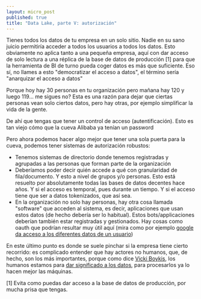 ```yaml
---
layout: micro_post
published: true
title: "Data Lake, parte V: autorización"
---
```


Tienes todos los datos de tu empresa en un solo sitio. Nadie en su sano juicio permitiría acceder a todos los usuarios a todos los datos. Esto obviamente no aplica tanto a una pequeña empresa, aquí con dar acceso de solo lectura a una réplica de la base de datos de producción [1] para que la herramienta de BI de turno pueda coger datos es más que suficiente. Eso sí, no llames a esto "democratizar el acceso a datos", el término sería "anarquizar el acceso a datos"

Porque hoy hay 30 personas en tu organización pero mañana hay 120 y luego 119... me sigues no? Esta es una razón para dejar que ciertas personas vean solo ciertos datos, pero hay otras, por ejemplo simplificar la vida de la gente. 

De ahí que tengas que tener un control de acceso (autentificación). Esto es tan viejo cómo que la cueva Alibaba ya tenían un password

Pero ahora podemos hacer algo mejor que tener una sola puerta para la cueva, podemos tener sistemas
de autorización robustos:

- Tenemos sistemas de directorio donde tenemos registradas y agrupadas a las personas que forman parte de la organización
- Deberíamos poder decir quién accede a qué con granularidad de fila/documento. Y esto a nivel de grupos y/o personas. Esto está resuelto por absolutamente todas las bases de datos decentes hace años. Y si el acceso es temporal, pues durante un tiempo. Y si el acceso tiene que ser a datos tokenizados, que así sea.
- En la organización no solo hay personas, hay otra cosa llamada "software" que acceden al sistema, es decir, aplicaciones que usan estos datos (de hecho debería ser lo habitual). Estos bots/applicaciones deberían también estar registradas y gestionados. Hay cosas como oauth que podrían resultar muy útil aquí (mira como por ejemplo [google da acceso a los diferentes datos de un usuario](https://developers.google.com/identity/protocols/googlescopes))

En este último punto es donde se suele pinchar si la empresa tiene cierto recorrido: es complicado entender que hay actores no humanos, que, de hecho, son los más importantes, porque como dice  [Vicki Boykis](https://twitter.com/vboykis), los humanos estamos para [dar significado a los datos](http://veekaybee.github.io/senior-dev-day-talk/#/16), para procesarlos ya lo hacen mejor las máquinas.


[1] Evita como puedas dar acceso a la base de datos de producción, por mucha prisa que tengas.






